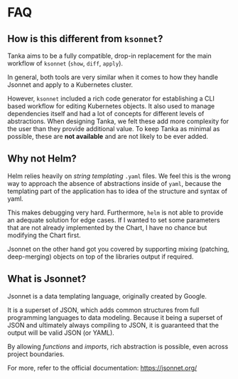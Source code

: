 # FAQ

## How is this different from `ksonnet`?
Tanka aims to be a fully compatible, drop-in replacement for the main workflow
of `ksonnet` (`show`, `diff`, `apply`).

In general, both tools are very similar when it comes to how they handle Jsonnet
and apply to a Kubernetes cluster.

However, `ksonnet` included a rich code generator for establishing a CLI based
workflow for editing Kubernetes objects. It also used to manage dependencies
itself and had a lot of concepts for different levels of abstractions. When
designing Tanka, we felt these add more complexity for the user than they
provide additional value. To keep Tanka as minimal as possible, these are **not
available** and are not likely to be ever added.

## Why not Helm?
Helm relies heavily on *string templating* `.yaml` files. We feel this is the
wrong way to approach the absence of abstractions inside of `yaml`, because the
templating part of the application has to idea of the structure and syntax of yaml.

This makes debugging very hard. Furthermore, `helm` is not able to provide an
adequate solution for edge cases. If I wanted to set some parameters that are
not already implemented by the Chart, I have no chance but modifying the Chart first.

Jsonnet on the other hand got you covered by supporting mixing (patching,
deep-merging) objects on top of the libraries output if required.

## What is Jsonnet?
Jsonnet is a data templating language, originally created by Google.

It is a superset of JSON, which adds common structures from full programming
languages to data modeling. Because it being a superset of JSON and ultimately
always compiling to JSON, it is guaranteed that the output will be valid JSON
(or YAML).

By allowing *functions* and *imports*, rich abstraction is possible, even across
project boundaries.

For more, refer to the official documentation: https://jsonnet.org/
